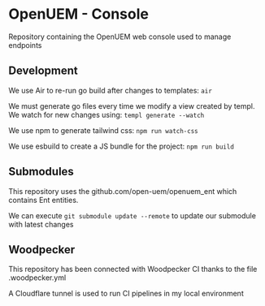 # OpenUEM - Console

Repository containing the OpenUEM web console used to manage endpoints

## Development

We use Air to re-run go build after changes to templates: `air`

We must generate go files every time we modify a view created by templ. We watch for new changes using: `templ generate --watch`

We use npm to generate tailwind css: `npm run watch-css`

We use esbuild to create a JS bundle for the project: `npm run build`

## Submodules

This repository uses the github.com/open-uem/openuem_ent which contains Ent entities.

We can execute `git submodule update --remote` to update our submodule with latest changes

## Woodpecker

This repository has been connected with Woodpecker CI thanks to the file .woodpecker.yml

A Cloudflare tunnel is used to run CI pipelines in my local environment
